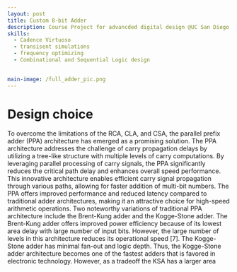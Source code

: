 ```yaml
---
layout: post
title: Custom 8-bit Adder 
description: Course Project for advancded digital design @UC San Diego (ECE165 Professor Patrick Mercier), goal of this project was to show that a custom 8-bit adder could out perform an automatic place and route(APR) ripple carry adder given a designer is familiar with the basic concepts of VLSI.
skills: 
  - Cadence Virtuoso
  - transisent simulations
  - frequency optimizing 
  - Combinational and Sequential Logic design
 

main-image: /full_adder_pic.png
---
```


# Design choice 

To overcome the limitations of the RCA, CLA, and CSA, the parallel prefix adder (PPA) architecture has emerged as a promising solution. The PPA architecture addresses the challenge of carry propagation delays by utilizing a tree-like structure with multiple levels of carry computations. By leveraging parallel processing of carry signals, the PPA significantly reduces the critical path delay and enhances overall speed performance. This innovative architecture enables efficient carry signal propagation through various paths, allowing for faster addition of multi-bit numbers. The PPA offers improved performance and reduced latency compared to traditional adder architectures, making it an attractive choice for high-speed arithmetic operations. 
Two noteworthy variations of traditional PPA architecture include the Brent-Kung adder and the Kogge-Stone adder. The Brent-Kung adder offers improved power efficiency because of its lowest area delay with large number of input bits. However, the large number of levels in this architecture reduces its operational speed [7]. The Kogge-Stone adder has minimal fan-out and logic depth. Thus, the Kogge-Stone adder architecture becomes one of the fastest adders that is favored in electronic technology. However, as a tradeoff the KSA has a larger area



